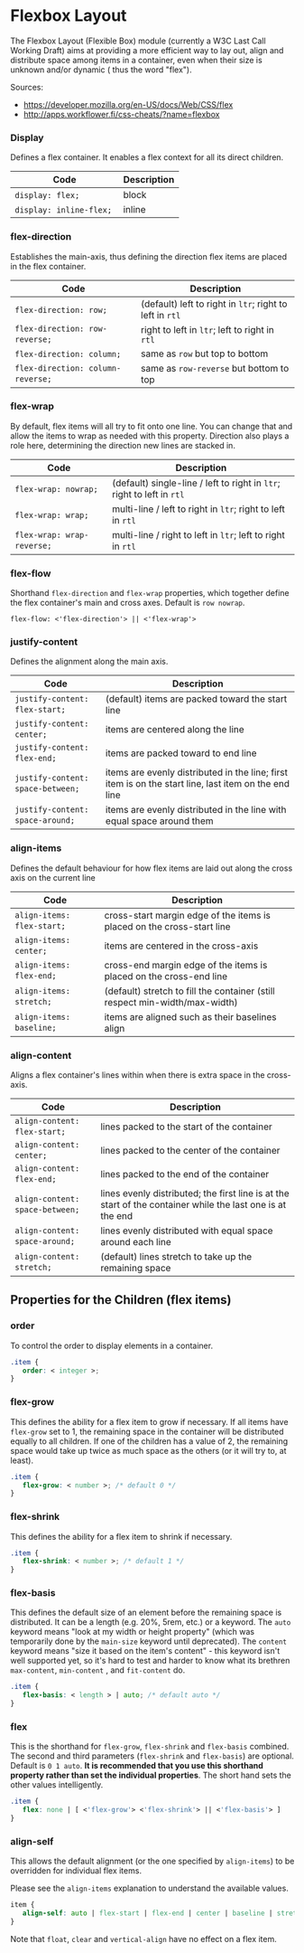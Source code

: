 # Flexbox Layout

The Flexbox Layout (Flexible Box) module (currently a W3C Last Call Working Draft) aims at providing a more efficient
way to lay out, align and distribute space among items in a container, even when their size is unknown and/or dynamic (
thus the word "flex").

Sources:

- https://developer.mozilla.org/en-US/docs/Web/CSS/flex
- http://apps.workflower.fi/css-cheats/?name=flexbox

### Display

Defines a flex container. It enables a flex context for all its direct children.

| Code  | Description |
| ------------- | ------------- |
| `display: flex;`  |  block  |
| `display: inline-flex;`  | inline  |

### flex-direction

Establishes the main-axis, thus defining the direction flex items are placed in the flex container.

| Code  | Description |
| ------------- | ------------- |
| `flex-direction: row;`  |  (default) left to right in `ltr`; right to left in `rtl`  |
| `flex-direction: row-reverse;`  | right to left in `ltr`; left to right in `rtl`  |
| `flex-direction: column;`  | same as `row` but top to bottom  |
| `flex-direction: column-reverse;`  | same as `row-reverse` but bottom to top  |

### flex-wrap

By default, flex items will all try to fit onto one line. You can change that and allow the items to wrap as needed with
this property. Direction also plays a role here, determining the direction new lines are stacked in.

| Code  | Description |
| ------------- | ------------- |
| `flex-wrap: nowrap;`  | (default) single-line / left to right in `ltr`; right to left in `rtl`  |
| `flex-wrap: wrap;`  | multi-line / left to right in `ltr`; right to left in `rtl`  |
| `flex-wrap: wrap-reverse;`  | multi-line / right to left in `ltr`; left to right in `rtl`  |

### flex-flow

Shorthand `flex-direction` and `flex-wrap` properties, which together define the flex container's main and cross axes.
Default is `row nowrap`.

`flex-flow: <'flex-direction'> || <'flex-wrap'>`

### justify-content

Defines the alignment along the main axis.

| Code  | Description |
| ------------- | ------------- |
| `justify-content: flex-start;`  | (default) items are packed toward the start line  |
| `justify-content: center;`  | items are centered along the line |
| `justify-content: flex-end;`  | items are packed toward to end line |
| `justify-content: space-between;`  | items are evenly distributed in the line; first item is on the start line, last item on the end line  |
| `justify-content: space-around;`  | items are evenly distributed in the line with equal space around them  |

### align-items

Defines the default behaviour for how flex items are laid out along the cross axis on the current line

| Code  | Description |
| ------------- | ------------- |
| `align-items: flex-start;`  | cross-start margin edge of the items is placed on the cross-start line  |
| `align-items: center;`  | items are centered in the cross-axis  |
| `align-items: flex-end;`  | cross-end margin edge of the items is placed on the cross-end line  |
| `align-items: stretch;`  | (default) stretch to fill the container (still respect min-width/max-width)  |
| `align-items: baseline;`  | items are aligned such as their baselines align  |

### align-content

Aligns a flex container's lines within when there is extra space in the cross-axis.

| Code  | Description |
| ------------- | ------------- |
| `align-content: flex-start;`  | lines packed to the start of the container  |
| `align-content: center;`  | lines packed to the center of the container  |
| `align-content: flex-end;`  | lines packed to the end of the container  |
| `align-content: space-between;`  | lines evenly distributed; the first line is at the start of the container while the last one is at the end  |
| `align-content: space-around;`  | lines evenly distributed with equal space around each line  |
| `align-content: stretch;`  | (default) lines stretch to take up the remaining space  |

## Properties for the Children (flex items)

### order

To control the order to display elements in a container.

```css
.item {
   order: < integer >;
}
```

### flex-grow

This defines the ability for a flex item to grow if necessary. If all items have `flex-grow` set to 1, the remaining
space in the container will be distributed equally to all children. If one of the children has a value of 2, the
remaining space would take up twice as much space as the others (or it will try to, at least).

```css
.item {
   flex-grow: < number >; /* default 0 */
}
```

### flex-shrink

This defines the ability for a flex item to shrink if necessary.

```css
.item {
   flex-shrink: < number >; /* default 1 */
}
```

### flex-basis

This defines the default size of an element before the remaining space is distributed. It can be a length (e.g. 20%,
5rem, etc.) or a keyword. The `auto` keyword means "look at my width or height property" (which was temporarily done by
the `main-size` keyword until deprecated). The `content` keyword means "size it based on the item's content" - this
keyword isn't well supported yet, so it's hard to test and harder to know what its brethren `max-content`, `min-content`
, and `fit-content` do.

```css
.item {
   flex-basis: < length > | auto; /* default auto */
}
```

### flex

This is the shorthand for `flex-grow`, `flex-shrink` and `flex-basis` combined. The second and third
parameters (`flex-shrink` and `flex-basis`) are optional. Default is `0 1 auto`. **It is recommended that you use this
shorthand property rather than set the individual properties**. The short hand sets the other values intelligently.

```css
.item {
   flex: none | [ <'flex-grow'> <'flex-shrink'> || <'flex-basis'> ]
}
```

### align-self

This allows the default alignment (or the one specified by `align-items`) to be overridden for individual flex items.

Please see the `align-items` explanation to understand the available values.

```css
item {
   align-self: auto | flex-start | flex-end | center | baseline | stretch;
}
```

Note that `float`, `clear` and `vertical-align` have no effect on a flex item.